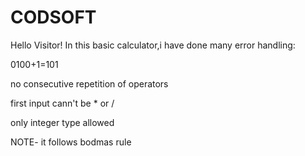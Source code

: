 # CODSOFT
Hello Visitor!
In this basic calculator,i have done many error handling:

0100+1=101

no consecutive repetition of operators

first input cann't be * or /

only integer type allowed



NOTE- it follows bodmas rule
